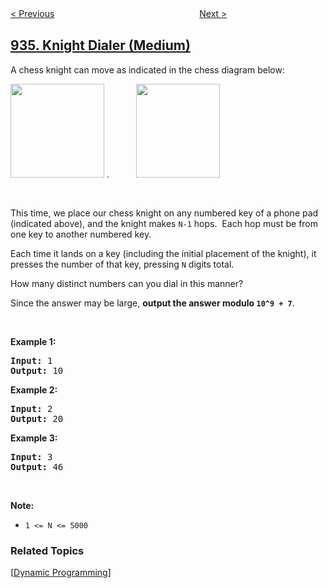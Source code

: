 <!--|This file generated by command(leetcode description); DO NOT EDIT.    |-->
<!--+----------------------------------------------------------------------+-->
<!--|@author    openset <openset.wang@gmail.com>                           |-->
<!--|@link      https://github.com/openset                                 |-->
<!--|@home      https://github.com/tonymontaro/leetcode-hints                        |-->
<!--+----------------------------------------------------------------------+-->

[< Previous](https://github.com/tonymontaro/leetcode-hints/tree/master/problems/shortest-bridge "Shortest Bridge")
　　　　　　　　　　　　　　　　
[Next >](https://github.com/tonymontaro/leetcode-hints/tree/master/problems/stamping-the-sequence "Stamping The Sequence")

## [935. Knight Dialer (Medium)](https://leetcode.com/problems/knight-dialer "骑士拨号器")

<p>A chess knight can move as indicated in the chess diagram below:</p>

<p><img alt="" src="https://assets.leetcode.com/uploads/2018/10/12/knight.png" style="width: 150px; height: 150px;" />&nbsp;.&nbsp; &nbsp; &nbsp; &nbsp; &nbsp; &nbsp;<img alt="" src="https://assets.leetcode.com/uploads/2018/10/30/keypad.png" style="width: 134px; height: 150px;" /></p>

<p>&nbsp;</p>

<p>This time, we place our chess knight on any numbered key of a phone pad (indicated above), and the knight makes <code>N-1</code> hops.&nbsp; Each hop must be from one key to another numbered key.</p>

<p>Each time it lands on a key (including the initial placement of the knight), it presses the number of that key, pressing <code>N</code> digits total.</p>

<p>How many distinct numbers can you dial in this manner?</p>

<p>Since the answer may be large, <strong>output the answer&nbsp;modulo <code>10^9 + 7</code></strong>.</p>

<p>&nbsp;</p>

<ul>
</ul>

<div>
<p><strong>Example 1:</strong></p>

<pre>
<strong>Input: </strong><span id="example-input-1-1">1</span>
<strong>Output: </strong><span id="example-output-1">10</span>
</pre>

<div>
<p><strong>Example 2:</strong></p>

<pre>
<strong>Input: </strong><span id="example-input-2-1">2</span>
<strong>Output: </strong><span id="example-output-2">20</span>
</pre>

<div>
<p><strong>Example 3:</strong></p>

<pre>
<strong>Input: </strong><span id="example-input-3-1">3</span>
<strong>Output: </strong><span id="example-output-3">46</span>
</pre>

<p>&nbsp;</p>

<p><strong>Note:</strong></p>

<ul>
	<li><code>1 &lt;= N &lt;= 5000</code></li>
</ul>
</div>
</div>
</div>

### Related Topics
  [[Dynamic Programming](https://github.com/tonymontaro/leetcode-hints/tree/master/tag/dynamic-programming/README.md)]

